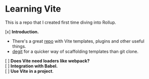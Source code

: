 # Learning Vite

This is a repo that I created first time diving into Rollup.

[x] **Introduction.**

- There's a great [repo](https://github.com/vitejs/awesome-vite) with Vite templates, plugins and other useful things.
- [degit](https://github.com/Rich-Harris/degit) for a quicker way of scaffolding templates than git clone.

[ ] **Does Vite need loaders like webpack?**\
[ ] **Integration with Babel.**\
[ ] **Use Vite in a project**.
